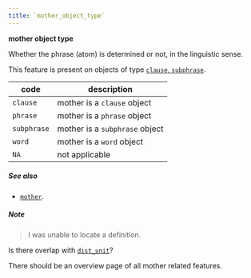 ```yaml
---
title: `mother_object_type`
---
```


**mother object type**


Whether the phrase (atom) is determined or not, in the linguistic sense.

This feature is present on objects of type
[`clause`, `subphrase`](otype.md).

code|description
---|---
`clause`   | mother is a `clause` object
`phrase`   | mother is a `phrase` object
`subphrase`| mother is a `subphrase` object
`word`     | mother is a `word` object
`NA`       | not applicable

##### See also

* [`mother`](mother.md).

##### Note
> I was unable to locate a definition.

Is there overlap with [`dist_unit`](dist_unit.md)?

There should be an overview page of all mother related features.

